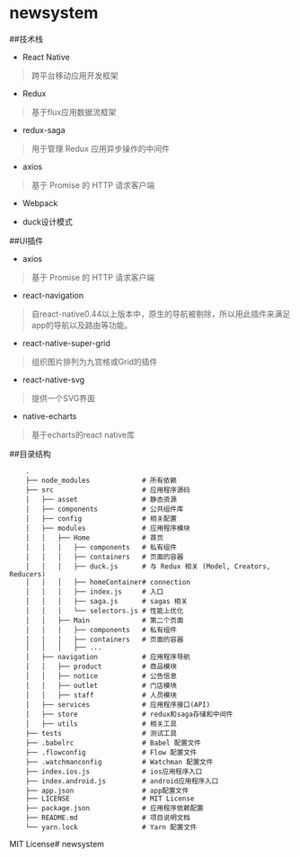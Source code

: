 # newsystem

##技术栈
 - React Native 
 > 跨平台移动应用开发框架
 - Redux 
 >基于flux应用数据流框架
 - redux-saga
 >用于管理 Redux 应用异步操作的中间件
 - axios
 >基于 Promise 的 HTTP 请求客户端 
 - Webpack
 >
 - duck设计模式
 >
   
##UI插件
 - axios
 >基于 Promise 的 HTTP 请求客户端 
 - react-navigation
 >自react-native0.44以上版本中，原生的导航被剔除，所以用此插件来满足app的导航以及路由等功能。
 - react-native-super-grid
 >组织图片排列为九宫格或Grid的插件
 - react-native-svg
 >提供一个SVG界面
 - native-echarts
 >基于echarts的react native库



##目录结构  
```
    .      
    ├── node_modules             # 所有依赖
    ├── src                      # 应用程序源码
    │   ├── asset                # 静态资源
    │   ├── components           # 公共组件库
    │   ├── config               # 相关配置
    │   ├── modules              # 应用程序模块
    │   │   ├── Home             # 首页
    │   │   │   ├── components   # 私有组件
    │   │   │   ├── containers   # 页面的容器
    │   │   │   ├── duck.js      # 与 Redux 相关 (Model, Creators, Reducers)
    │   │   │   ├── homeContainer# connection
    │   │   │   ├── index.js     # 入口
    │   │   │   ├── saga.js      # sagas 相关
    │   │   │   └── selectors.js # 性能上优化
    │   │   ├── Main             # 第二个页面
    │   │   │   ├── components   # 私有组件
    │   │   │   ├── containers   # 页面的容器
    │   │   │   ├── ...         
    │   ├── navigation           # 应用程序导航
    │   │   ├── product          # 商品模块
    │   │   ├── notice           # 公告信息
    │   │   ├── outlet           # 门店模块
    │   │   ├── staff            # 人员模块
    │   ├── services             # 应用程序接口(API)
    │   ├── store                # redux和saga存储和中间件
    │   ├── utils                # 相关工具
    ├── tests                    # 测试工具
    ├── .babelrc                 # Babel 配置文件
    ├── .flowconfig              # Flow 配置文件
    ├── .watchmanconfig          # Watchman 配置文件
    ├── index.ios.js             # ios应用程序入口
    ├── index.android.js         # android应用程序入口
    ├── app.json                 # app配置文件
    ├── LICENSE                  # MIT License
    ├── package.json             # 应用程序依赖配置
    ├── README.md                # 项目说明文档
    └── yarn.lock                # Yarn 配置文件
 ```
  

MIT License# newsystem
